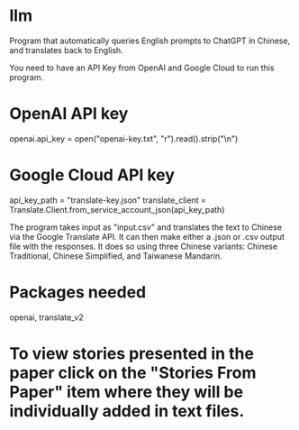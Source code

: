 # llm
Program that automatically queries English prompts to ChatGPT in Chinese, and translates back to English.

You need to have an API Key from OpenAI and Google Cloud to run this program.
# OpenAI API key
openai.api_key = open("openai-key.txt", "r").read().strip("\n")

# Google Cloud API key
api_key_path = "translate-key.json"
translate_client = Translate.Client.from_service_account_json(api_key_path)

The program takes input as "input.csv" and translates the text to Chinese via the Google Translate API. It can then make either a .json or .csv output file with the responses.
It does so using three Chinese variants: Chinese Traditional, Chinese Simplified, and Taiwanese Mandarin.

# Packages needed
openai,
translate_v2

# To view stories presented in the paper click on the "Stories From Paper" item where they will be individually added in text files.

